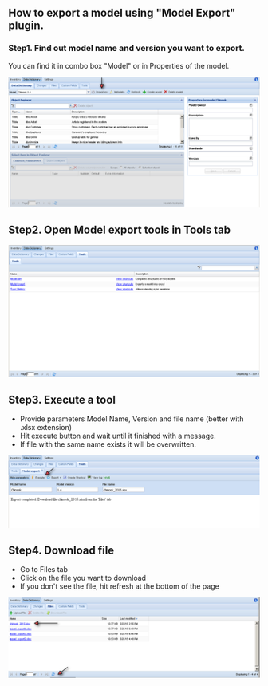 ## How to export a model using "Model Export" plugin.

### Step1. Find out model name and version you want to export. 

You can find it in combo box "Model" or in Properties of the model.

![](https://raw.githubusercontent.com/dbmaster/model-export/master/wiki/images/dbmaster_05_22_004.png)

## Step2. Open Model export tools in Tools tab

![](https://raw.githubusercontent.com/dbmaster/model-export/master/wiki/images/dbmaster_05_22_006.png)

## Step3. Execute a tool

* Provide parameters Model Name, Version and file name (better with .xlsx extension)
* Hit execute button and wait until it finished with a message.
* If file with the same name exists it will be overwritten.

![](https://raw.githubusercontent.com/dbmaster/model-export/master/wiki/images/dbmaster_05_22_007.png)

## Step4. Download file

* Go to Files tab
* Click on the file you want to download
* If you don't see the file, hit refresh at the bottom of the page

![](https://raw.githubusercontent.com/dbmaster/model-export/master/wiki/images/dbmaster_05_22_008.png)
